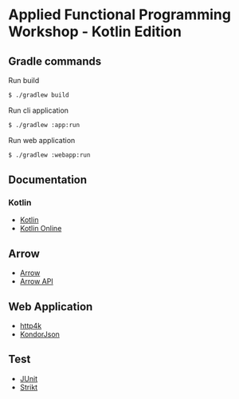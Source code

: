 # Applied Functional Programming Workshop - Kotlin Edition

## Gradle commands

Run build

```sh
$ ./gradlew build
```

Run cli application

```sh
$ ./gradlew :app:run
```

Run web application

```sh
$ ./gradlew :webapp:run
```

## Documentation

### Kotlin

- [Kotlin](https://kotlinlang.org/docs/home.html)
- [Kotlin Online](https://play.kotlinlang.org/)

## Arrow

- [Arrow](https://arrow-kt.io/)
- [Arrow API](https://apidocs.arrow-kt.io/)

## Web Application

- [http4k](https://www.http4k.org/)
- [KondorJson](https://github.com/uberto/kondor-json)

## Test

- [JUnit](https://junit.org/junit5/docs/current/user-guide/)
- [Strikt](https://strikt.io/)
